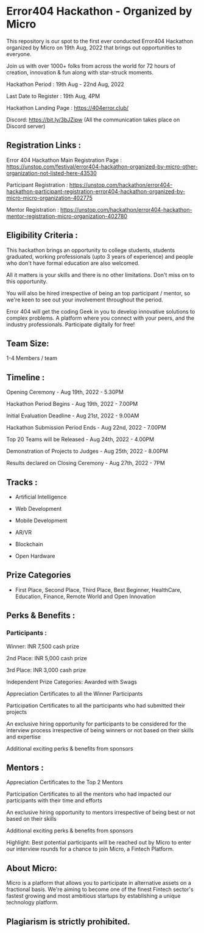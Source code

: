# Error404 Hackathon - Organized by Micro

This repository is our spot to the first ever conducted Error404 Hackathon organized by Micro on 19th Aug, 2022 that brings out opportunities to everyone.

Join us with over 1000+ folks from across the world for 72 hours of creation, innovation & fun along with star-struck moments.


Hackathon Period : 19th Aug - 22nd Aug, 2022

Last Date to Register : 19th Aug, 4PM 


Hackathon Landing Page : https://404error.club/

Discord: https://bit.ly/3bJZipw (All the communication takes place on Discord server)


## Registration Links :

Error 404 Hackathon Main Registration Page : https://unstop.com/festival/error404-hackathon-organized-by-micro-other-organization-not-listed-here-43530

Participant Registration : https://unstop.com/hackathon/error404-hackathon-participant-registration-error404-hackathon-organized-by-micro-micro-organization-402775

Mentor Registration : https://unstop.com/hackathon/error404-hackathon-mentor-registration-micro-organization-402780


## Eligibility Criteria : 

This hackathon brings an opportunity to college students, students graduated, working professionals (upto 3 years of experience) and people who don't have formal education are also welcomed.

All it matters is your skills and there is no other limitations. Don't miss on to this opportunity.

You will also be hired irrespective of being an top participant / mentor, so we're keen to see out your involvement throughout the period.

Error 404 will get the coding Geek in you to develop innovative solutions to complex problems. A platform where you connect with your peers, and the industry professionals. Participate digitally for free!


## Team Size: 

1-4 Members / team


## Timeline :

Opening Ceremony - Aug 19th, 2022 - 5.30PM

Hackathon Period Begins - Aug 19th, 2022 - 7.00PM

Initial Evaluation Deadline - Aug 21st, 2022 - 9.00AM

Hackathon Submission Period Ends - Aug 22nd, 2022 - 7.00PM

Top 20 Teams will be Released - Aug 24th, 2022 - 4.00PM

Demonstration of Projects to Judges - Aug 25th, 2022 - 8.00PM

Results declared on Closing Ceremony - Aug 27th, 2022 - 7PM


## Tracks : 

- Artificial Intelligence

- Web Development 

- Mobile Development

- AR/VR

- Blockchain

- Open Hardware


## Prize Categories 

- First Place, Second Place, Third Place, Best Beginner, HealthCare, Education, Finance, Remote World and Open Innovation


## Perks & Benefits :

### Participants :

Winner: INR 7,500 cash prize

2nd Place: INR 5,000 cash prize

3rd Place: INR 3,000 cash prize

Independent Prize Categories: Awarded with Swags

Appreciation Certificates to all the Winner Participants

Participation Certificates to all the participants who had submitted their projects

An exclusive hiring opportunity for participants to be considered for the interview process irrespective of being winners or not based on their skills and expertise

Additional exciting perks & benefits from sponsors


## Mentors :

Appreciation Certificates to the Top 2 Mentors

Participation Certificates to all the mentors who had impacted our participants with their time and efforts

An exclusive hiring opportunity to mentors irrespective of being best or not based on their skills

Additional exciting perks & benefits from sponsors


Highlight: Best potential participants will be reached out by Micro to enter our interview rounds for a chance to join Micro, a Fintech Platform.


## About Micro: 

Micro is a platform that allows you to participate in alternative assets on a fractional basis. We're aiming to become one of the finest Fintech sector's fastest growing and most ambitious startups by establishing a unique technology platform.


## Plagiarism is strictly prohibited.
